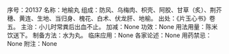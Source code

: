 序号：20137
名称：地榆丸
组成：防风、乌梅肉、枳壳、阿胶、甘草（炙）、荆芥穗、黄连、生地、当归身、槐花、白术、伏龙肝、地榆。
出处：《片玉心书》卷五。
主治：小儿时常粪后出血不止。
加减：None
功效：None
用法用量：陈米饮送下。
制备方法：水为丸。
临床应用：None
各家论述：None
用药禁忌：None
附注：None
